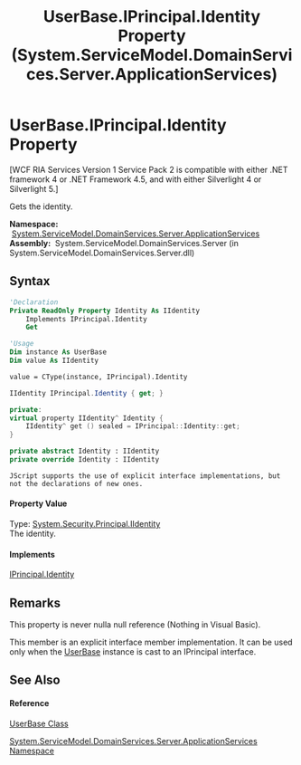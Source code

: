 ﻿---
title: UserBase.IPrincipal.Identity Property  (System.ServiceModel.DomainServices.Server.ApplicationServices)
TOCTitle: IPrincipal.Identity Property
ms:assetid: P:System.ServiceModel.DomainServices.Server.ApplicationServices.UserBase.System#Security#Principal#IPrincipal#Identity
ms:mtpsurl: https://msdn.microsoft.com/en-us/library/Ff422611(v=VS.91)
ms:contentKeyID: 28754983
ms.date: 01/27/2012
mtps_version: v=VS.91
f1_keywords:
- System.ServiceModel.DomainServices.Server.ApplicationServices.UserBase.IPrincipal.Identity
dev_langs:
- CSharp
- JScript
- VB
- FSharp
- c++
api_location:
- System.ServiceModel.DomainServices.Server.dll
api_name:
- System.ServiceModel.DomainServices.Server.ApplicationServices.UserBase.get_Identity
- System.ServiceModel.DomainServices.Server.ApplicationServices.UserBase.Identity
api_type:
- Managed
topic_type:
- apiref
- kbSyntax
product_family_name: VS
ROBOTS: INDEX,FOLLOW
---

# UserBase.IPrincipal.Identity Property

\[WCF RIA Services Version 1 Service Pack 2 is compatible with either .NET framework 4 or .NET Framework 4.5, and with either Silverlight 4 or Silverlight 5.\]

Gets the identity.

**Namespace:**  [System.ServiceModel.DomainServices.Server.ApplicationServices](ff422719\(v=vs.91\).md)  
**Assembly:**  System.ServiceModel.DomainServices.Server (in System.ServiceModel.DomainServices.Server.dll)

## Syntax

``` vb
'Declaration
Private ReadOnly Property Identity As IIdentity
    Implements IPrincipal.Identity
    Get
```

``` vb
'Usage
Dim instance As UserBase
Dim value As IIdentity

value = CType(instance, IPrincipal).Identity
```

``` csharp
IIdentity IPrincipal.Identity { get; }
```

``` c++
private:
virtual property IIdentity^ Identity {
    IIdentity^ get () sealed = IPrincipal::Identity::get;
}
```

``` fsharp
private abstract Identity : IIdentity
private override Identity : IIdentity
```

``` jscript
JScript supports the use of explicit interface implementations, but not the declarations of new ones.
```

#### Property Value

Type: [System.Security.Principal.IIdentity](https://msdn.microsoft.com/en-us/library/cfh703cy)  
The identity.  

#### Implements

[IPrincipal.Identity](https://msdn.microsoft.com/en-us/library/499z5w4e)  

## Remarks

This property is never nulla null reference (Nothing in Visual Basic).

This member is an explicit interface member implementation. It can be used only when the [UserBase](ff422972\(v=vs.91\).md) instance is cast to an IPrincipal interface.

## See Also

#### Reference

[UserBase Class](ff422972\(v=vs.91\).md)

[System.ServiceModel.DomainServices.Server.ApplicationServices Namespace](ff422719\(v=vs.91\).md)

